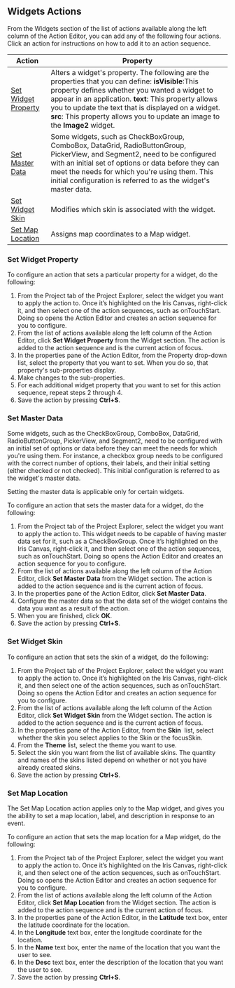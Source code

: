                          


Widgets Actions
---------------

From the Widgets section of the list of actions available along the left column of the Action Editor, you can add any of the following four actions. Click an action for instructions on how to add it to an action sequence.

  
| Action | Property |
| --- | --- |
| [Set Widget Property](#set-widget-property) | Alters a widget's property. The following are the properties that you can define: **isVisible**:This property defines whether you wanted a widget to appear in an application. **text**: This property allows you to update the text that is displayed on a widget. **src**: This property allows you to update an image to the **Image2** widget. |
| [Set Master Data](#set-master-data) | Some widgets, such as CheckBoxGroup, ComboBox, DataGrid, RadioButtonGroup, PickerView, and Segment2, need to be configured with an initial set of options or data before they can meet the needs for which you're using them. This initial configuration is referred to as the widget's master data. |
| [Set Widget Skin](#set-widget-skin) | Modifies which skin is associated with the widget. |
| [Set Map Location](#set-map-location) | Assigns map coordinates to a Map widget. |

### Set Widget Property

To configure an action that sets a particular property for a widget, do the following:

1.  From the Project tab of the Project Explorer, select the widget you want to apply the action to. Once it’s highlighted on the Iris Canvas, right-click it, and then select one of the action sequences, such as onTouchStart. Doing so opens the Action Editor and creates an action sequence for you to configure.
2.  From the list of actions available along the left column of the Action Editor, click **Set Widget Property** from the Widget section. The action is added to the action sequence and is the current action of focus.
3.  In the properties pane of the Action Editor, from the Property drop-down list, select the property that you want to set. When you do so, that property's sub-properties display.
4.  Make changes to the sub-properties.
5.  For each additional widget property that you want to set for this action sequence, repeat steps 2 through 4.
6.  Save the action by pressing **Ctrl+S**.

### Set Master Data

Some widgets, such as the CheckBoxGroup, ComboBox, DataGrid, RadioButtonGroup, PickerView, and Segment2, need to be configured with an initial set of options or data before they can meet the needs for which you're using them. For instance, a checkbox group needs to be configured with the correct number of options, their labels, and their initial setting (either checked or not checked). This initial configuration is referred to as the widget's master data.

Setting the master data is applicable only for certain widgets.

To configure an action that sets the master data for a widget, do the following:

1.  From the Project tab of the Project Explorer, select the widget you want to apply the action to. This widget needs to be capable of having master data set for it, such as a CheckBoxGroup. Once it’s highlighted on the Iris Canvas, right-click it, and then select one of the action sequences, such as onTouchStart. Doing so opens the Action Editor and creates an action sequence for you to configure.
2.  From the list of actions available along the left column of the Action Editor, click **Set Master Data** from the Widget section. The action is added to the action sequence and is the current action of focus.
3.  In the properties pane of the Action Editor, click **Set Master Data**.
4.  Configure the master data so that the data set of the widget contains the data you want as a result of the action.
5.  When you are finished, click **OK**.
6.  Save the action by pressing **Ctrl+S**.

### Set Widget Skin

To configure an action that sets the skin of a widget, do the following:

1.  From the Project tab of the Project Explorer, select the widget you want to apply the action to. Once it’s highlighted on the Iris Canvas, right-click it, and then select one of the action sequences, such as onTouchStart. Doing so opens the Action Editor and creates an action sequence for you to configure.
2.  From the list of actions available along the left column of the Action Editor, click **Set Widget Skin** from the Widget section. The action is added to the action sequence and is the current action of focus.
3.  In the properties pane of the Action Editor, from the **Skin**  list, select whether the skin you select applies to the Skin or the focusSkin.
4.  From the **Theme** list, select the theme you want to use.
5.  Select the skin you want from the list of available skins. The quantity and names of the skins listed depend on whether or not you have already created skins.
6.  Save the action by pressing **Ctrl+S**.

### Set Map Location

The Set Map Location action applies only to the Map widget, and gives you the ability to set a map location, label, and description in response to an event.

To configure an action that sets the map location for a Map widget, do the following:

1.  From the Project tab of the Project Explorer, select the widget you want to apply the action to. Once it’s highlighted on the Iris Canvas, right-click it, and then select one of the action sequences, such as onTouchStart. Doing so opens the Action Editor and creates an action sequence for you to configure.
2.  From the list of actions available along the left column of the Action Editor, click **Set Map Location** from the Widget section. The action is added to the action sequence and is the current action of focus.
3.  In the properties pane of the Action Editor, in the **Latitude** text box, enter the latitude coordinate for the location.
4.  In the **Longitude** text box, enter the longitude coordinate for the location.
5.  In the **Name** text box, enter the name of the location that you want the user to see.
6.  In the **Desc** text box, enter the description of the location that you want the user to see.
7.  Save the action by pressing **Ctrl+S**.
